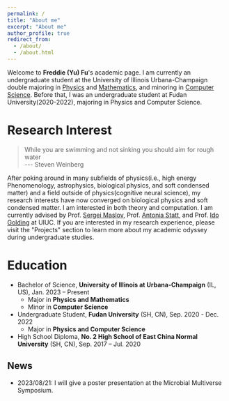 ```yaml
---
permalink: /
title: "About me"
excerpt: "About me"
author_profile: true
redirect_from: 
  - /about/
  - /about.html
---
```

Welcome to **Freddie (Yu) Fu**'s academic page. I am currently an undergraduate student at the University of Illinois Urbana-Champaign double majoring in [Physics](https://physics.illinois.edu/) and [Mathematics](https://math.illinois.edu/), and minoring in [Computer Science](https://cs.illinois.edu/). 
Before that, I was an undergraduate student at Fudan University(2020-2022), majoring in Physics and Computer Science.


Research Interest
======
> While you are swimming and not sinking you should aim for rough water<br>
> --- Steven Weinberg

After poking around in many subfields of physics(i.e., high energy Phenomenology, astrophysics, biological physics, and soft condensed matter) and a field outside of physics(cognitive neural science), my research interests have now converged on biological physics and soft condensed matter. I am interested in both theory and computation. I am currently advised by Prof. [Sergei Maslov](https://maslov.bioengineering.illinois.edu/), Prof. [Antonia Statt](https://statt.matse.illinois.edu/), and Prof. [Ido Golding](https://bacteriophysics.web.illinois.edu/) at UIUC. If you are interested in my research experience, please visit the "Projects" section to learn more about my academic odyssey during undergraduate studies.


Education
======
* Bachelor of Science, **University of Illinois at Urbana-Champaign** (IL, US), Jan. 2023 – Present
  * Major in **Physics and Mathematics**
  * Minor in **Computer Science**
* Undergraduate Student, **Fudan University** (SH, CN), Sep. 2020 - Dec. 2022
  * Major in **Physics and Computer Science**
* High School Diploma, **No. 2 High School of East China Normal University** (SH, CN), Sep. 2017 – Jul. 2020



News
------
* 2023/08/21: I will give a poster presentation at the Microbial Multiverse Symposium. 